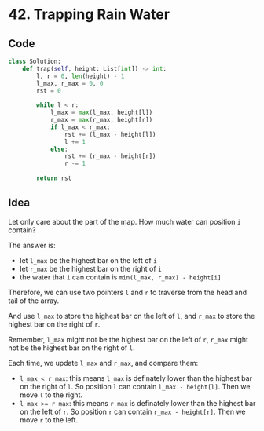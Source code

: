# 42. Trapping Rain Water
## Code
```python
class Solution:
    def trap(self, height: List[int]) -> int:
        l, r = 0, len(height) - 1
        l_max, r_max = 0, 0
        rst = 0
        
        while l < r:
            l_max = max(l_max, height[l])
            r_max = max(r_max, height[r])
            if l_max < r_max:
                rst += (l_max - height[l])
                l += 1
            else:
                rst += (r_max - height[r])
                r -= 1
        
        return rst
```

## Idea
Let only care about the part of the map. How much water can position `i` contain?

The answer is:
- let `l_max` be the highest bar on the left of `i`
- let `r_max` be the highest bar on the right of `i`
- the water that `i` can contain is `min(l_max, r_max) - height[i]`

Therefore, we can use two pointers `l` and `r` to traverse from the head and tail of the array.

And use `l_max` to store the highest bar on the left of `l`, and `r_max` to store the highest bar on the right of `r`.

Remember, `l_max` might not be the highest bar on the left of `r`, `r_max` might not be the highest bar on the right of `l`.

Each time, we update `l_max` and `r_max`, and compare them:
- `l_max < r_max`: this means `l_max` is definately lower than the highest bar on the right of `l`. So position `l` can contain `l_max - height[l]`. Then we move `l` to the right.
- `l_max >= r_max`: this means `r_max` is definately lower than the highest bar on the left of `r`. So position `r` can contain `r_max - height[r]`. Then we move `r` to the left.